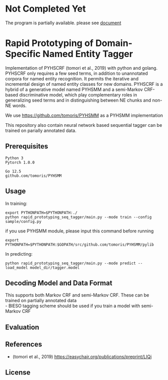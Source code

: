# Not Completed Yet

The program is partially available.
please see [document](https://tomoris.github.io/tools/pyhscrf.ja/)

# Rapid Prototyping of Domain-Specific Named Entity Tagger
Implementation of PYHSCRF (tomori et al., 2019) with python and golang. PYHSCRF only requires a few seed terms, in addition to unannotated corpora for named entity recognition. It permits the iterative and incremental design of named entity classes for new domains. PYHSCRF is a hybrid of a generative model named PYHSMM and a semi-Markov CRF-based discriminative model, which play complementary roles in generalizing seed terms and in distinguishing between NE chunks and non-NE words.

We use https://github.com/tomoris/PYHSMM as a PYHSMM implementation

This repository also contain neural network based sequential tagger can be trained on parially annotated data.

## Prerequisites
```
Python 3
Pytorch 1.0.0

Go 12.5
github.com/tomoris/PYHSMM
```

<!-- ## Installing
```
python setup.py build (TODO)
``` -->

## Usage
In training:  

```
export PYTHONPATH=$PYTHONPATH:./ 
python rapid_prototyping_seq_tagger/main.py --mode train --config sample/config.py
```

if you use PYHSMM module, please input this command before running
```
export PYTHONPATH=$PYTHONPATH:$GOPATH/src/github.com/tomoris/PYHSMM/pylib
```

In predicting:  
```
python rapid_prototyping_seq_tagger/main.py --mode predict --load_model model_dir/tagger.model
```

## Decoding Model and Data Format
This supports both Markov CRF and semi-Markov CRF. These can be trained on partially annotated data  
    - BIESO tagging scheme should be used if you train a model with semi-Markov CRF

## Evaluation


## References
- (tomori et al., 2019) https://easychair.org/publications/preprint/LlQj

## License